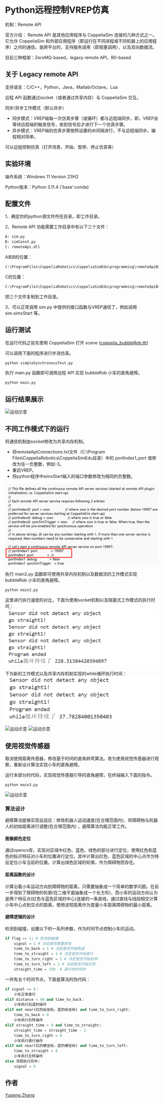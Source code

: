 # Python远程控制VREP仿真
机制：Remote API

官方介绍：
Remote API 是其他应用程序与 CoppeliaSim 连接的几种方式之一。 它允许 CoppeliaSim 和外部应用程序（即运行在不同进程或不同机器上的应用程序）之间的通信，是跨平台的，支持服务调用（即阻塞调用），以及双向数据流。

目前三种框架：ZeroMQ-based，legacy remote API，B0-based

## 关于 Legacy remote API

支持语言：C/C++，Python，Java，Matlab/Octave，Lua

远程 API 函数通过socket（或者通过共享内存）与 CoppeliaSim 交互。 

同步/异步工作模式（默认异步）
- 同步模式：VREP端每一次仿真步骤（或循环）都与远程端同步，即，VREP会等待远程端的触发信号，收到信号后才进行下一个仿真步骤。
- 异步模式：VREP端的仿真步骤按照设置的dt间隔进行，不与远程端同步。编程相对简单。

可以远程控制仿真（打开场景，开始、暂停、停止仿真等）

## 实验环境

操作系统：Windows 11 Version 23H2

Python版本：Python 3.11.4 ('base':conda)

## 配置文件

1、确定你的python源文件所在目录，即工作目录。

2、Remote API 功能需要工作目录中有以下三个文件：
```bash
A: sim.py
B: simConst.py
C: remoteApi.dll
```
A和B的位置：
```bash
C:\ProgramFiles\CoppeliaRobotics\CoppeliaSimEdu\programming\remoteApiBindings\python\python\
```
C的位置：
```bash
C:\ProgramFiles\CoppeliaRobotics\CoppeliaSimEdu\programming\remoteApiBindings\lib\lib\Windows
```
把三个文件复制到工作目录。

3、可以正常调用 sim.py 中提供的接口函数与VREP通信了，例如调用 sim.simxStart 等。

## 运行测试
在运行代码之前先使用 CoppeliaSim 打开 scene ([coppelia_bubbleRob.ttt](coppelia_bubbleRob.ttt)) 

可以调用下面的程序进行步进仿真。
```bash
python simpleSynchronousTest.py
```

执行 main.py 函数即可调用远程 API 实现 bubbleRob 小车的直角避障。
```bash
python main.py
```

## 运行结果展示
<img src="figure/video-online-video-cuttercom.gif" alt="运动示意">

## 不同工作模式下的运行
将通信机制由socket修改为共享内存机制。
- 将remoteApiConnections.txt文件（C:\Program Files\CoppeliaRobotics\CoppeliaSimEdu目录）中的 portIndex1_port 值修改为任一负整数，例如-3。
- 重启VREP。
- 将python程序中simxStart输入的端口参数修改为相同的负整数。

<img src="figure/1.png">

执行 main2.py 函数即可使用共享内存机制以及数据流的工作模式实现 bubbleRob 小车的直角避障。
```bash
python main2.py
```

这里进行执行速度的对比，下面为使用socket机制以及阻塞式工作模式的执行时间：
<img src="figure/3.png">

下为新的工作模式以及共享内存机制实现的while循环执行时间：
<img src="figure/2.png">

<img src="figure/main-online-video-cuttercom.gif" alt="运动示意">
<img src="figure/main2-online-video-cuttercom.gif" alt="运动示意">

## 使用视觉传感器
取消使用距离传感器，修改基于时间的直角转弯算法。改为使用视觉传感器进行观察，重新设计算法实现小车的直角避障。

运行本部分的代码，实现视觉传感器引导的直角避障，在终端输入下面的指令。
```bash
python main3.py
```
<img src="figure/main3-online-video-cuttercom.gif" alt="运动示意">

### 算法设计
避障算法能够实现自适应：修改机器人运动速度(在合理范围内)、将障碍物与机器人的初始距离进行调整(在合理范围内) ，避障算法均能正常工作。

#### 图像颜色定位
通过opencv库，实现对区域中红色、蓝色、绿色的部分进行定位，使用红色和蓝色的标识特征对小车的位置进行定位，其中计算出红色、蓝色区域的中心点作为特征定位小车当前的位置，计算出绿色区域的轮廓，作为障碍物而存在。

#### 距离函数的设计
计算沿着小车运动方向到障碍物的距离，只需要抽象成一个简单的数学问题。在前一步得到了障碍物的轮廓(在二维平面抽象成一个长方形)，而小车的运动方向认为是两个特征点(红色与蓝色区域的中心)连接的一条直线，通过直线与线段相交计算小车中心点到交点的距离，使用该短距离作为度量小车距离障碍物的最小距离。

#### 避障逻辑的设计
检测到碰撞，设置以下的一系列参数，作为时间节点控制小车的运动。
```python
if flag == 1: # 检测到碰撞
    signal = 1 # 决定是否需要转弯
    time_to_back = 1 # 决定是否开始倒退
    time_to_straight = 1 # 决定是否开始直行
    time_to_turn_right = 1 # 决定是否开始右转
    time_to_turn_left = 1 # 决定是否开始左转
    straight_time = 150  # 直行的时间步
```
一共有五个时间节点，下面是算法的伪代码：
```python
if signal == 0：
    小车正常直行
elif distance < 40 and time_to_back：
    小车执行后退的操作
elif not near(红的纵坐标，蓝的纵坐标) and time_to_turn_right:
    time_to_back = 0
    小车执行右转操作
elif straight_time > 0 and time_to_straight:
    straight_time = straight_time - 1
    time_to_turn_right = 0
    小车执行直行操作
elif not near(红的横坐标，蓝的横坐标) and time_to_turn_left:
    time_to_straight = 0
    小车执行左转操作
else 流程执行完毕:
    signal = 0
```
## 作者
[Yupeng Zhang](https://github.com/SYSU-Zhangyp)

